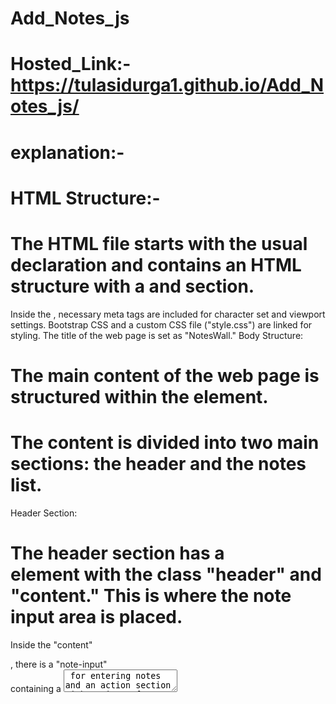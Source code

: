 # Add_Notes_js
# Hosted_Link:-https://tulasidurga1.github.io/Add_Notes_js/
# explanation:-
# HTML Structure:-

# The HTML file starts with the usual <!DOCTYPE html> declaration and contains an HTML structure with a <head> and <body> section.
Inside the <head>, necessary meta tags are included for character set and viewport settings. Bootstrap CSS and a custom CSS file ("style.css") are linked for styling.
The title of the web page is set as "NotesWall."
Body Structure:

 # The main content of the web page is structured within the <body> element.
 # The content is divided into two main sections: the header and the notes list.
Header Section:

# The header section has a <div> element with the class "header" and "content." This is where the note input area is placed.
Inside the "content" <div>, there is a "note-input" <div> containing a <textarea> for entering notes and an action section with an input for color selection and a "Add note" button.
JavaScript Implementation:
# JavaScript code is placed at the bottom of the <body> to enhance the interactivity of the application.
It starts by selecting the necessary DOM elements using document.querySelector() and setting up event listeners.
Event Listeners:

# An event listener is added to the "Add note" button (#add-btn) to call the addNewNote function when the button is clicked.
An event listener is also added to the entire document to listen for the Enter key press (keyCode 13) and trigger the addNewNote function.
addNewNote Function:

# This function is responsible for adding a new note to the allNotes array if the input field is not empty.
The new note object includes the note text and the selected color.
After adding the note to the array, the input field is cleared, and the displayNotes function is called.
displayNotes Function:

# This function is responsible for displaying the notes on the webpage.
It clears the content of the "notes-list" element and then iterates through each note in the allNotes array.
For each note, an HTML structure is dynamically created with the note content and color.
The HTML structure is then inserted at the beginning of the "notes-list" element.
An event listener is added to the delete button of each note to call the deleteNote function.
deleteNote Function:

# This function is triggered when the delete button for a note is clicked.
It identifies the parent element of the delete button and removes it from the DOM.
The corresponding note is also removed from the allNotes array.
CSS Styling:

# The CSS styles in the <style> tag define the appearance of various elements on the page.
Styles are provided for the header, note input area, notes list, individual notes, colors, and more.
Footer Section:

# The footer includes a link to the author's LinkedIn profile and is styled with a simple design.
The end result of this code is a web application where users can input notes, choose colors, and add them to a "NotesWall." The notes are displayed with the selected colors, and users can delete notes individually. The overall design is enhanced with Bootstrap and custom CSS styles.




